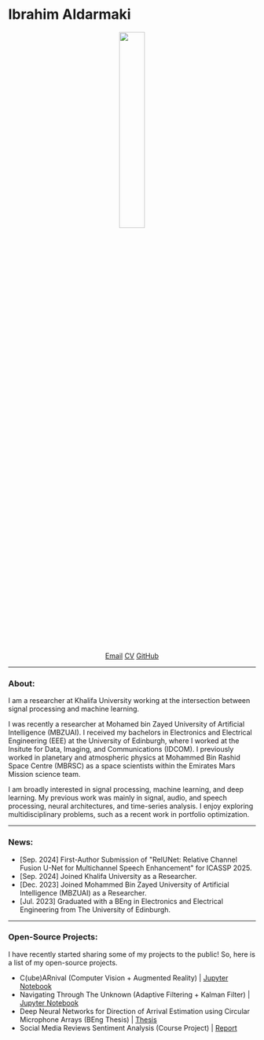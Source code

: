 # Ibrahim Aldarmaki

[//]: #![fake_cameraman](https://github.com/i-aldarmaki/personal_website/assets/139388233/7a287150-afc5-4601-ab8e-f75b1be9687b?classes=float-right)
[//]:<p align="center" width="100%" border-radius="200px">
[//]:    <img width="32%" src="https://github.com/i-aldarmaki/personal_website/assets/139388233/7a287150-afc5-4601-ab8e-f75b1be9687b"> 
[//]:</p>

[//]: #![personal_picture](https://github.com/i-aldarmaki/personal_website/assets/139388233/69a3f45f-b241-4fc1-9c10-9d0b9e8c809f)
[//]:#![transparent_picture](https://github.com/i-aldarmaki/personal_website/assets/139388233/578ae050-a75a-4e30-b461-1c596d8584a2)

[//]:#!kjhk[CV](https://drive.google.com/file/d/160MjWzBS4SaKJrNdwSVgc25cqbVzJ8jP/view?usp=drive_link)[GitHub](https://github.com/i-aldarmaki)


<p align="center" width="100%" border-radius="200px">
    <img width="32%" src="https://github.com/i-aldarmaki/personal_website/assets/139388233/578ae050-a75a-4e30-b461-1c596d8584a2"> 
</p>

<p align="center" width="100%" border-radius="200px">
    <a href="mailto:ibrahim.m.aldarmaki@outlook.com">Email</a>
    <a href="file/CV_IbrahimAldarmaki.pdf">CV</a>
    <a href="https://github.com/i-aldarmaki">GitHub</a>
</p>


***
### About:
I am a researcher at Khalifa University working at the intersection between signal processing and machine learning.

I was recently a researcher at Mohamed bin Zayed University of Artificial Intelligence (MBZUAI). I received my bachelors in Electronics and Electrical Engineering (EEE) at the University of Edinburgh, where I worked at the Insitute for Data, Imaging, and Communications (IDCOM). I previously worked in planetary and atmospheric physics at Mohammed Bin Rashid Space Centre (MBRSC) as a space scientists within the Emirates Mars Mission science team. 

I am broadly interested in signal processing, machine learning, and deep learning. My previous work was mainly in signal, audio, and speech processing, neural architectures, and time-series analysis. I enjoy exploring multidisciplinary problems, such as a recent work in portfolio optimization.

***
### News:
- [Sep. 2024] First-Author Submission of "RelUNet: Relative Channel Fusion U-Net for Multichannel Speech Enhancement" for ICASSP 2025.
- [Sep. 2024] Joined Khalifa University as a Researcher.
- [Dec. 2023] Joined Mohammed Bin Zayed University of Artificial Intelligence (MBZUAI) as a Researcher.
- [Jul. 2023] Graduated with a BEng in Electronics and Electrical Engineering from The University of Edinburgh.

***
### Open-Source Projects:
I have recently started sharing some of my projects to the public! So, here is a list of my open-source projects.
* C(ube)ARnival (Computer Vision + Augmented Reality) \| [Jupyter Notebook](https://github.com/i-aldarmaki/CubeARnival/blob/main/CubeARnival_chessboard.ipynb)
* Navigating Through The Unknown (Adaptive Filtering + Kalman Filter) \| [Jupyter Notebook](https://github.com/i-aldarmaki/Navigating-Through-the-Unknown/blob/main/Navigating_Through_The_Unknown.ipynb)
* Deep Neural Networks for Direction of Arrival Estimation using Circular Microphone Arrays (BEng Thesis) \| [Thesis](file/BEng_Thesis_Ibrahim_Aldarmaki.pdf)
* Social Media Reviews Sentiment Analysis (Course Project) \| [Report](file/DAML4_CW2.pdf)
